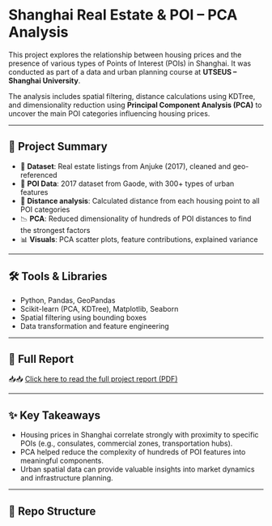 #  Shanghai Real Estate & POI – PCA Analysis

This project explores the relationship between housing prices and the presence of various types of Points of Interest (POIs) in Shanghai. It was conducted as part of a data and urban planning course at **UTSEUS – Shanghai University**.

The analysis includes spatial filtering, distance calculations using KDTree, and dimensionality reduction using **Principal Component Analysis (PCA)** to uncover the main POI categories influencing housing prices.

---

## 📌 Project Summary

- 🏡 **Dataset**: Real estate listings from Anjuke (2017), cleaned and geo-referenced  
- 📍 **POI Data**: 2017 dataset from Gaode, with 300+ types of urban features  
- 📏 **Distance analysis**: Calculated distance from each housing point to all POI categories  
- 📉 **PCA**: Reduced dimensionality of hundreds of POI distances to find the strongest factors  
- 📊 **Visuals**: PCA scatter plots, feature contributions, explained variance

---

## 🛠️ Tools & Libraries

- Python, Pandas, GeoPandas  
- Scikit-learn (PCA, KDTree), Matplotlib, Seaborn  
- Spatial filtering using bounding boxes  
- Data transformation and feature engineering

---

## 📄 Full Report

📥📥 [Click here to read the full project report (PDF)](./report/PCA-ThaliaGhali.pdf)


---

## ✨ Key Takeaways

- Housing prices in Shanghai correlate strongly with proximity to specific POIs (e.g., consulates, commercial zones, transportation hubs).
- PCA helped reduce the complexity of hundreds of POI features into meaningful components.
- Urban spatial data can provide valuable insights into market dynamics and infrastructure planning.

---

## 📁 Repo Structure


